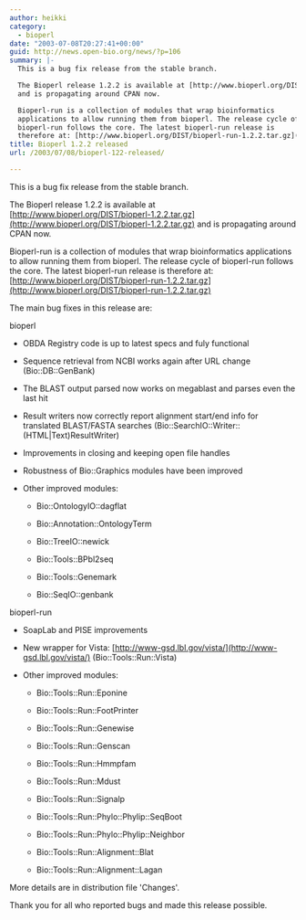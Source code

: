 ```yaml
---
author: heikki
category:
  - bioperl
date: "2003-07-08T20:27:41+00:00"
guid: http://news.open-bio.org/news/?p=106
summary: |-
  This is a bug fix release from the stable branch.

  The Bioperl release 1.2.2 is available at [http://www.bioperl.org/DIST/bioperl-1.2.2.tar.gz](http://www.bioperl.org/DIST/bioperl-1.2.2.tar.gz)
  and is propagating around CPAN now.

  Bioperl-run is a collection of modules that wrap bioinformatics
  applications to allow running them from bioperl. The release cycle of
  bioperl-run follows the core. The latest bioperl-run release is
  therefore at: [http://www.bioperl.org/DIST/bioperl-run-1.2.2.tar.gz](http://www.bioperl.org/DIST/bioperl-run-1.2.2.tar.gz)
title: Bioperl 1.2.2 released
url: /2003/07/08/bioperl-122-released/

---
```

This is a bug fix release from the stable branch.

The Bioperl release 1.2.2 is available at [http://www.bioperl.org/DIST/bioperl-1.2.2.tar.gz](http://www.bioperl.org/DIST/bioperl-1.2.2.tar.gz)
and is propagating around CPAN now.

Bioperl-run is a collection of modules that wrap bioinformatics
applications to allow running them from bioperl. The release cycle of
bioperl-run follows the core. The latest bioperl-run release is
therefore at: [http://www.bioperl.org/DIST/bioperl-run-1.2.2.tar.gz](http://www.bioperl.org/DIST/bioperl-run-1.2.2.tar.gz)

The main bug fixes in this release are:

bioperl

- OBDA Registry code is up to latest specs and fuly functional

- Sequence retrieval from NCBI works again after URL change
  (Bio::DB::GenBank)

- The BLAST output parsed now works on megablast and parses
  even the last hit

- Result writers now correctly report alignment start/end info
  for translated BLAST/FASTA searches
  (Bio::SearchIO::Writer::(HTML\|Text)ResultWriter)

- Improvements in closing and keeping open file handles

- Robustness of Bio::Graphics modules have been improved

- Other improved modules:
  - Bio::OntologyIO::dagflat

  - Bio::Annotation::OntologyTerm

  - Bio::TreeIO::newick

  - Bio::Tools::BPbl2seq

  - Bio::Tools::Genemark

  - Bio::SeqIO::genbank

bioperl-run

- SoapLab and PISE improvements

- New wrapper for Vista: [http://www-gsd.lbl.gov/vista/](http://www-gsd.lbl.gov/vista/)
  (Bio::Tools::Run::Vista)

- Other improved modules:
  - Bio::Tools::Run::Eponine

  - Bio::Tools::Run::FootPrinter

  - Bio::Tools::Run::Genewise

  - Bio::Tools::Run::Genscan

  - Bio::Tools::Run::Hmmpfam

  - Bio::Tools::Run::Mdust

  - Bio::Tools::Run::Signalp

  - Bio::Tools::Run::Phylo::Phylip::SeqBoot

  - Bio::Tools::Run::Phylo::Phylip::Neighbor

  - Bio::Tools::Run::Alignment::Blat

  - Bio::Tools::Run::Alignment::Lagan

More details are in distribution file 'Changes'.

Thank you for all who reported bugs and made this release possible.
